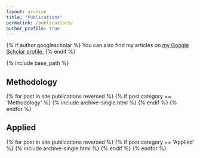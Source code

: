 ```yaml
---
layout: archive
title: "Publications"
permalink: /publications/
author_profile: true
---
```


{% if author.googlescholar %}
  You can also find my articles on <u><a href="{{author.googlescholar}}">my Google Scholar profile</a>.</u>
{% endif %}

{% include base_path %}

## Methodology

{% for post in site.publications reversed %}
  {% if post.category == 'Methodology' %}
    {% include archive-single.html %}
  {% endif %}
{% endfor %}

## Applied
{% for post in site.publications reversed %}
  {% if post.category == 'Applied' %}
    {% include archive-single.html %}
  {% endif %}
{% endfor %}
